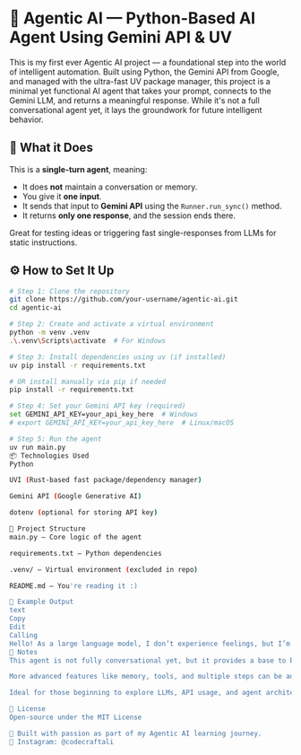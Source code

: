 # 🤖 Agentic AI — Python-Based AI Agent Using Gemini API & UV

This is my first ever Agentic AI project — a foundational step into the world of intelligent automation. Built using Python, the Gemini API from Google, and managed with the ultra-fast UV package manager, this project is a minimal yet functional AI agent that takes your prompt, connects to the Gemini LLM, and returns a meaningful response. While it's not a full conversational agent yet, it lays the groundwork for future intelligent behavior.

## 🧠 What it Does

This is a **single-turn agent**, meaning:

- It does **not** maintain a conversation or memory.
- You give it **one input**.
- It sends that input to **Gemini API** using the `Runner.run_sync()` method.
- It returns **only one response**, and the session ends there.

Great for testing ideas or triggering fast single-responses from LLMs for static instructions.

## ⚙️ How to Set It Up

```bash
# Step 1: Clone the repository
git clone https://github.com/your-username/agentic-ai.git
cd agentic-ai

# Step 2: Create and activate a virtual environment
python -m venv .venv
.\.venv\Scripts\activate  # For Windows

# Step 3: Install dependencies using uv (if installed)
uv pip install -r requirements.txt

# OR install manually via pip if needed
pip install -r requirements.txt

# Step 4: Set your Gemini API key (required)
set GEMINI_API_KEY=your_api_key_here  # Windows
# export GEMINI_API_KEY=your_api_key_here  # Linux/macOS

# Step 5: Run the agent
uv run main.py
📦 Technologies Used
Python

UVI (Rust-based fast package/dependency manager)

Gemini API (Google Generative AI)

dotenv (optional for storing API key)

📁 Project Structure
main.py – Core logic of the agent

requirements.txt – Python dependencies

.venv/ – Virtual environment (excluded in repo)

README.md – You're reading it :)

📍 Example Output
text
Copy
Edit
Calling
Hello! As a large language model, I don’t experience feelings, but I’m here to assist you!
📌 Notes
This agent is not fully conversational yet, but it provides a base to build upon.

More advanced features like memory, tools, and multiple steps can be added later.

Ideal for those beginning to explore LLMs, API usage, and agent architecture.

📜 License
Open-source under the MIT License

🚀 Built with passion as part of my Agentic AI learning journey.
📸 Instagram: @codecraftali
